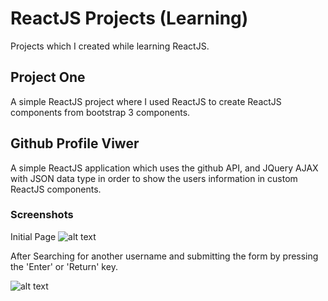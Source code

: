 # ReactJS Projects (Learning)
Projects which I created while learning ReactJS.

## Project One
A simple ReactJS project where I used ReactJS to create ReactJS components from bootstrap 3 components.

## Github Profile Viwer
A simple ReactJS application which uses the github API, and JQuery AJAX with JSON data type in order to show the users information in custom ReactJS components.

### Screenshots
Initial Page
![alt text](http://i.imgur.com/LjKbHCg.png 'Initial Page')

After Searching for another username and submitting the form by pressing the 'Enter' or 'Return' key.

![alt text](http://i.imgur.com/PFvVp7y.png 'Search for another user')
